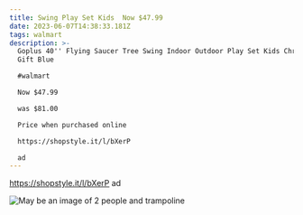 ```yaml
---
title: Swing Play Set Kids  Now $47.99
date: 2023-06-07T14:38:33.181Z
tags: walmart
description: >-
  Goplus 40'' Flying Saucer Tree Swing Indoor Outdoor Play Set Kids Christmas
  Gift Blue

  #walmart

  Now $47.99

  was $81.00

  Price when purchased online 

  https://shopstyle.it/l/bXerP

  ad
---
```

https://shopstyle.it/l/bXerP
ad <!--StartFragment-->

![May be an image of 2 people and trampoline](https://scontent.fccu3-1.fna.fbcdn.net/v/t39.30808-6/351800692_4121705084721944_8971777571226438695_n.jpg?stp=dst-jpg_p526x296&_nc_cat=100&ccb=1-7&_nc_sid=5cd70e&_nc_ohc=pDUM21uQRlgAX8S_DO9&_nc_ht=scontent.fccu3-1.fna&oh=00_AfDKi3OhlAF4AD3SBedoiQM89pTb7QcuzuF9wqJA0XgmiQ&oe=64859735)

<!--EndFragment-->